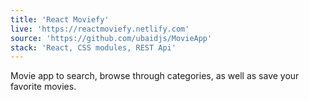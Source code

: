 ```yaml
---
title: 'React Moviefy'
live: 'https://reactmoviefy.netlify.com'
source: 'https://github.com/ubaidjs/MovieApp'
stack: 'React, CSS modules, REST Api'
---
```


Movie app to search, browse through categories, as well as save your favorite movies.
